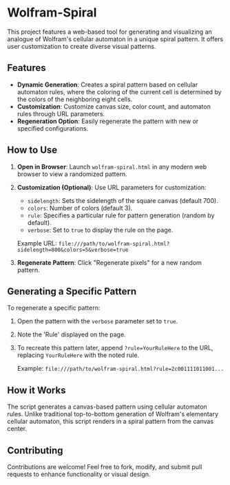 # Wolfram-Spiral

This project features a web-based tool for generating and visualizing an analogue of Wolfram's cellular automaton in a unique spiral pattern. It offers user customization to create diverse visual patterns.

## Features

- **Dynamic Generation**: Creates a spiral pattern based on cellular automaton rules, where the coloring of the current cell is determined by the colors of the neighboring eight cells.
- **Customization**: Customize canvas size, color count, and automaton rules through URL parameters.
- **Regeneration Option**: Easily regenerate the pattern with new or specified configurations.

## How to Use

1. **Open in Browser**: Launch `wolfram-spiral.html` in any modern web browser to view a randomized pattern.
2. **Customization (Optional)**: Use URL parameters for customization:
   - `sidelength`: Sets the sidelength of the square canvas (default 700).
   - `colors`: Number of colors (default 3).
   - `rule`: Specifies a particular rule for pattern generation (random by default).
   - `verbose`: Set to `true` to display the rule on the page.

   Example URL: `file:///path/to/wolfram-spiral.html?sidelength=800&colors=5&verbose=true`

3. **Regenerate Pattern**: Click "Regenerate pixels" for a new random pattern.

## Generating a Specific Pattern

To regenerate a specific pattern:
1. Open the pattern with the `verbose` parameter set to `true`.
2. Note the 'Rule' displayed on the page.
3. To recreate this pattern later, append `?rule=YourRuleHere` to the URL, replacing `YourRuleHere` with the noted rule.

   Example: `file:///path/to/wolfram-spiral.html?rule=2c001111011001...`

## How it Works

The script generates a canvas-based pattern using cellular automaton rules. Unlike traditional top-to-bottom generation of Wolfram's elementary cellular automaton, this script renders in a spiral pattern from the canvas center.

## Contributing

Contributions are welcome! Feel free to fork, modify, and submit pull requests to enhance functionality or visual design.
